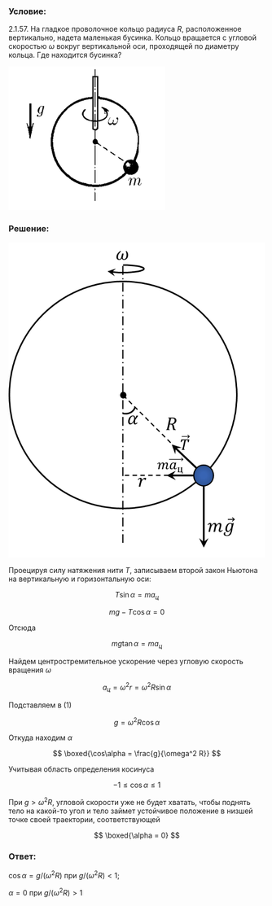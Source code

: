 ###  Условие:

$2.1.57.$ На гладкое проволочное кольцо радиуса $R$, расположенное вертикально, надета маленькая бусинка. Кольцо вращается с угловой скоростью $\omega$ вокруг вертикальной оси, проходящей по диаметру кольца. Где находится бусинка?

![ К задаче 2.1.57 |308x283, 26%](../../img/2.1.57/statement.png)

###  Решение:

![ Силы, действующие на кольцо |688x845, 47%](../../img/2.1.57/draw.png)

Проецируя силу натяжения нити $T$, записываем второй закон Ньютона на вертикальную и горизонтальную оси:

$$
T \sin\alpha = ma_{ц}
$$

$$
mg - T \cos\alpha = 0
$$

Отсюда

$$
mg \tan\alpha = ma_{ц}\tag{1}
$$

Найдем центростремительное ускорение через угловую скорость вращения $\omega$

$$
a_{ц} = \omega^2 r = \omega^2 R \sin\alpha
$$

Подставляем в $(1)$

$$
g = \omega^2 R \cos\alpha
$$

Откуда находим $\alpha$

$$
\boxed{\cos\alpha = \frac{g}{\omega^2 R}}
$$

Учитывая область определения косинуса

$$
-1 \leq \cos\alpha\leq 1
$$

При $g > \omega^2 R$, угловой скорости уже не будет хватать, чтобы поднять тело на какой-то угол и тело займет устойчивое положение в низшей точке своей траектории, соответствующей

$$
\boxed{\alpha = 0}
$$

###  Ответ:

$\cos\alpha = g/(\omega^2 R)$ при $g/(\omega^2 R) < 1;$

$\alpha = 0$ при $g/(\omega^2 R) > 1$